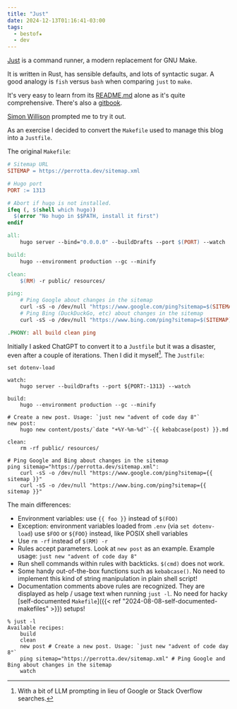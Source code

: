 ```yaml
---
title: "Just"
date: 2024-12-13T01:16:41-03:00
tags:
  - bestof★
  - dev
---
```


[Just](https://github.com/casey/just) is a command runner, a modern replacement
for GNU Make.


It is written in Rust, has sensible defaults, and lots of syntactic sugar.
A good analogy is `fish` versus `bash` when comparing `just` to `make`.

It's very easy to learn from its
[README.md](https://github.com/casey/just?tab=readme-ov-file) alone as it's
quite comprehensive. There's also a [gitbook](https://just.systems/man/en/).

[Simon Willison](https://til.simonwillison.net/django/just-with-django) prompted
me to try it out.

As an exercise I decided to convert the `Makefile` used to manage this blog into
a `Justfile`.

The original `Makefile`:

```makefile
# Sitemap URL
SITEMAP = https://perrotta.dev/sitemap.xml

# Hugo port
PORT := 1313

# Abort if hugo is not installed.
ifeq (, $(shell which hugo))
  $(error "No hugo in $$PATH, install it first")
endif

all:
	hugo server --bind="0.0.0.0" --buildDrafts --port $(PORT) --watch

build:
	hugo --environment production --gc --minify

clean:
	$(RM) -r public/ resources/

ping:
	# Ping Google about changes in the sitemap
	curl -sS -o /dev/null "https://www.google.com/ping?sitemap=$(SITEMAP)"
	# Ping Bing (DuckDuckGo, etc) about changes in the sitemap
	curl -sS -o /dev/null "https://www.bing.com/ping?sitemap=$(SITEMAP)"

.PHONY: all build clean ping
```

Initially I asked ChatGPT to convert it to a `Justfile` but it was a disaster,
even after a couple of iterations. Then I did it myself[^1]. The `Justfile`:

```justfile
set dotenv-load

watch:
	hugo server --buildDrafts --port ${PORT:-1313} --watch

build:
	hugo --environment production --gc --minify

# Create a new post. Usage: `just new "advent of code day 8"`
new post:
	hugo new content/posts/`date "+%Y-%m-%d"`-{{ kebabcase(post) }}.md

clean:
	rm -rf public/ resources/

# Ping Google and Bing about changes in the sitemap
ping sitemap="https://perrotta.dev/sitemap.xml":
	curl -sS -o /dev/null "https://www.google.com/ping?sitemap={{ sitemap }}"
	curl -sS -o /dev/null "https://www.bing.com/ping?sitemap={{ sitemap }}"
```

The main differences:

- Environment variables: use `{{ foo }}` instead of `$(FOO)`
- Exception: environment variables loaded from `.env` (via `set dotenv-load`)
  use `$FOO` or `${FOO}` instead, like POSIX shell variables
- Use `rm -rf` instead of `$(RM) -r`
- Rules accept parameters. Look at `new post` as an example. Example usage:
  `just new "advent of code day 8"`
- Run shell commands within rules with backticks. `$(cmd)` does not work.
- Some handy out-of-the-box functions such as `kebabcase()`. No need to
  implement this kind of string manipulation in plain shell script!
- Documentation comments above rules are recognized. They are displayed as help
  / usage text when running `just -l`. No need for hacky [self-documented
  `Makefile`]({{< ref "2024-08-08-self-documented-makefiles" >}}) setups!

```shell
% just -l
Available recipes:
    build
    clean
    new post # Create a new post. Usage: `just new "advent of code day 8"`
    ping sitemap="https://perrotta.dev/sitemap.xml" # Ping Google and Bing about changes in the sitemap
    watch
```

[^1]: With a bit of LLM prompting in lieu of Google or Stack Overflow searches.
